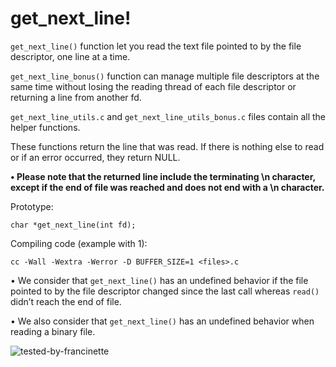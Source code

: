 # get_next_line!

```get_next_line()``` function let you read the text file pointed to by the file descriptor, one line at a time.

```get_next_line_bonus()``` function can manage multiple file descriptors at the same time without losing the reading thread of each
file descriptor or returning a line from another fd.

```get_next_line_utils.c``` and ```get_next_line_utils_bonus.c``` files contain all the helper functions.


These functions return the line that was read.
If there is nothing else to read or if an error occurred, they return NULL.

<strong>• Please note that the returned line include the terminating \n character, except if the end of file was reached and does not end with a \n character. </strong>


Prototype:
```
char *get_next_line(int fd);
```
Compiling code (example with 1):

```
cc -Wall -Wextra -Werror -D BUFFER_SIZE=1 <files>.c
```


• We consider that ```get_next_line()``` has an undefined behavior if the file pointed to by the file descriptor changed since the last call whereas ```read()``` didn’t reach the end of file.

• We also consider that ```get_next_line()``` has an undefined behavior when reading a binary file.


![tested-by-francinette](https://user-images.githubusercontent.com/109855801/203061253-176c5c43-450b-48a7-868b-9a46ecb24df1.svg)

